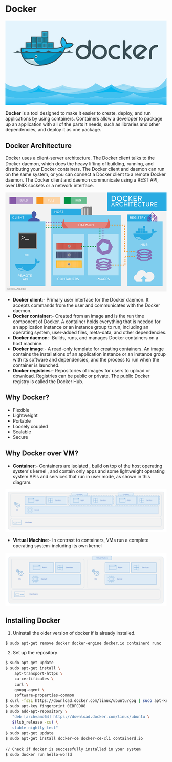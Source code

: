 # Docker

 ![Docker](assignments/summary/Assets/1_ovRuAuqPf4r2xpiWh71rUg.png)


**Docker** is a tool designed to make it easier to create, deploy, and run applications by using containers. 
Containers allow a developer to package up an application with all of the parts it needs, such as libraries and other dependencies, and deploy it as one package.


## Docker Architecture

Docker uses a client-server architecture. The Docker client talks to the Docker daemon, which does the heavy lifting of building, running, and distributing your Docker containers. The Docker client and daemon can run on the same system, or you can connect a Docker client to a remote Docker daemon. 
The Docker client and daemon communicate using a REST API, over UNIX sockets or a network interface.

![Docker](assignments/summary/Assets/Docker_Architecture.png)

- **Docker client**:- Primary user interface for the Docker daemon. It accepts commands from the user and communicates with the Docker daemon.
- **Docker container**:- Created from an image and is the run time component of Docker. A container holds everything that is needed for an application instance or an instance group to run, including an operating system,
user-added files, meta-data, and other dependencies.
- **Docker daemon**:- Builds, runs, and manages Docker containers on a host machine.
- **Docker image**:- A read-only template for creating containers. An image contains the installations of an application instance or an instance group with its software and dependencies, 
and the process to run when the container is launched.
- **Docker registries**:- Repositories of images for users to upload or download. Registries can be public or private. The public Docker registry is called the Docker Hub. 

## Why Docker?
- Flexible
- Lightweight
- Portable
- Loosely coupled
- Scalable
- Secure



## Why Docker over VM?

- **Container**:-  Containers are isolated , build on top of the host operating system's kernel , and contain only apps and some lightweight operating system APIs and services that run in user mode, as shown in this diagram.

![Docker](assignments/summary/Assets/container-diagram.png)

- **Virtual Machine**:- In contrast to containers, VMs run a complete operating system–including its own kernel

![Docker](assignments/summary/Assets/virtual-machine-diagram.png)


## Installing Docker 

1. Uninstall the older version of docker if is already installed.
```bash
$ sudo apt-get remove docker docker-engine docker.io containerd runc
```
    
2. Set up the repository
```bash
$ sudo apt-get update
$ sudo apt-get install \
    apt-transport-https \
    ca-certificates \
    curl \
    gnupg-agent \
    software-properties-common
$ curl -fsSL https://download.docker.com/linux/ubuntu/gpg | sudo apt-key add -
$ sudo apt-key fingerprint 0EBFCD88
$ sudo add-apt-repository \
   "deb [arch=amd64] https://download.docker.com/linux/ubuntu \
   $(lsb_release -cs) \
   stable nightly test"
$ sudo apt-get update
$ sudo apt-get install docker-ce docker-ce-cli containerd.io

// Check if docker is successfully installed in your system
$ sudo docker run hello-world

```



